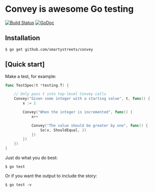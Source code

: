 Convey is awesome Go testing
==============================

[![Build Status](https://travis-ci.org/smartystreets/convey.png)](https://travis-ci.org/smartystreets/convey)
[![GoDoc](https://godoc.org/github.com/smartystreets/convey?status.svg)](http://godoc.org/github.com/smartystreets/convey)

Installation
------------

	$ go get github.com/smartystreets/convey

[Quick start]
-----------

Make a test, for example:

```go
func TestSpec(t *testing.T) {

	// Only pass t into top-level Convey calls
	Convey("Given some integer with a starting value", t, func() {
		x := 1

		Convey("When the integer is incremented", func() {
			x++

			Convey("The value should be greater by one", func() {
				So(x, ShouldEqual, 2)
			})
		})
	})
}
```

Just do what you do best:

    $ go test

Or if you want the output to include the story:

    $ go test -v
